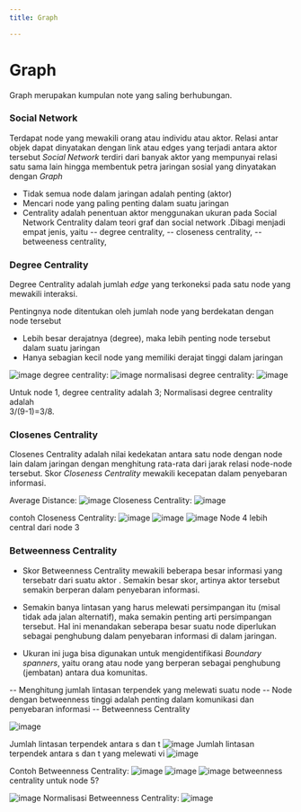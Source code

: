 ```yaml
---
title: Graph

---
```


# Graph
 Graph merupakan kumpulan note yang saling berhubungan.
 
 ### Social Network
 Terdapat node yang mewakili  orang atau individu atau aktor. Relasi antar objek dapat dinyatakan dengan link atau edges yang terjadi antara aktor tersebut *Social Network* terdiri dari banyak aktor yang mempunyai relasi satu sama lain hingga membentuk petra jaringan sosial yang dinyatakan dengan *Graph*
 
 - Tidak semua node dalam jaringan adalah penting  (aktor)
- Mencari node yang paling penting dalam suatu jaringan
- Centrality adalah penentuan aktor menggunakan ukuran pada Social Network Centrality dalam teori graf dan social network .Dibagi menjadi empat jenis, yaitu
-- degree centrality, 
-- closeness centrality,
-- betweeness centrality,

### Degree Centrality 
Degree Centrality adalah jumlah *edge* yang terkoneksi pada satu node yang mewakili interaksi.

Pentingnya node ditentukan oleh jumlah node yang berdekatan dengan node tersebut

- Lebih besar derajatnya (degree), maka lebih penting node tersebut dalam suatu jaringan
- Hanya sebagian kecil node yang memiliki derajat tinggi dalam jaringan

![image](https://hackmd.io/_uploads/Bkqjx1IfJl.png)
degree centrality:
![image](https://hackmd.io/_uploads/Byr1ZJ8zkg.png)
normalisasi degree centrality:
![image](https://hackmd.io/_uploads/HJEgZy8z1x.png)

Untuk  node 1, degree centrality adalah 3;
Normalisasi degree centrality adalah  
3/(9-1)=3/8.
### Closenes Centrality
Closenes Centrality adalah nilai kedekatan antara satu node dengan node lain dalam jaringan dengan menghitung rata-rata dari jarak relasi node-node tersebut. Skor *Closeness Centrality* mewakili kecepatan dalam penyebaran informasi.

Average Distance:
![image](https://hackmd.io/_uploads/HkcKbkLzyx.png)
Closeness Centrality:
![image](https://hackmd.io/_uploads/HyJJMk8Myx.png)

contoh Closeness Centrality:
![image](https://hackmd.io/_uploads/HkZLN1IMJx.png)
![image](https://hackmd.io/_uploads/Hk68NJ8zkl.png)
![image](https://hackmd.io/_uploads/Hy0F4JUfJe.png)
Node 4  lebih central  dari node 3
### Betweenness Centrality
- Skor Betweenness Centrality mewakili beberapa besar informasi yang tersebatr dari suatu aktor . Semakin besar skor, artinya aktor tersebut semakin berperan dalam penyebaran informasi.

- Semakin banya lintasan yang harus melewati persimpangan itu (misal tidak ada jalan alternatif), maka semakin penting arti persimpangan tersebut. Hal ini menandakan seberapa besar suatu node diperlukan sebagai penghubung dalam penyebaran informasi di dalam jaringan.

- Ukuran ini juga bisa digunakan untuk mengidentifikasi *Boundary spanners*, yaitu orang atau node yang berperan sebagai penghubung (jembatan) antara dua komunitas.

-- Menghitung jumlah lintasan terpendek yang melewati suatu node
-- Node dengan  betweenness  tinggi  adalah penting dalam komunikasi dan penyebaran informasi
-- Betweenness Centrality

![image](https://hackmd.io/_uploads/r1CEryUMyx.png)

Jumlah lintasan terpendek antara  s dan t
![image](https://hackmd.io/_uploads/BJmDrk8z1x.png)
Jumlah lintasan terpendek antara s dan t yang melewati vi
![image](https://hackmd.io/_uploads/HJ1KSy8Gyx.png)

Contoh Betweenness Centrality:
![image](https://hackmd.io/_uploads/rJx2SkIf1e.png)
![image](https://hackmd.io/_uploads/SJmz8y8MJl.png)
![image](https://hackmd.io/_uploads/Hkmm8kUM1g.png)
betweenness centrality  untuk node 5?

![image](https://hackmd.io/_uploads/rkuvUkUMkx.png)
Normalisasi Betweenness Centrality:
![image](https://hackmd.io/_uploads/rJ5FU18zJl.png)
